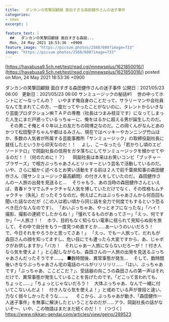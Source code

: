 ```yaml
---
title:   ダンカンの笑撃回顧録 面白すぎる森田健作さんの迷子事件  
categories:
- news
excerpt: |
  
feature_text: |
  ##   ダンカンの笑撃回顧録 面白すぎる森田...
  Mon, 24 May 2021 18:53:36  +0900
feature_image: "https://picsum.photos/2560/600?image=733"
image: "https://picsum.photos/2560/600?image=733"
---
```


[https://hayabusa9.5ch.net/test/read.cgi/mnewsplus/1621850016/](https://hayabusa9.5ch.net/test/read.cgi/mnewsplus/1621850016/)
posted on Mon, 24 May 2021 18:53:36  +0900

<!--more-->

ダンカンの笑撃回顧録 面白すぎる森田健作さんの迷子事件 公開日：2021/05/23 06:00　更新日：2021/05/23 06:00 サンミュージックの秘話#1 　世の中ってホントにど〜なってんの？　いやまず俺自身のことだって、サラリーマンや会社員なんて生まれてこの方、一度だってやったことがないのに、タレントからいきなり芸能プロダクション㈱ＴＡＰの専務（社長はつまみ枝豆です）になってしまった人生にまだ戸惑っているっちゅーに、俺をはるかに超える男が誕生したのだ。 　その男こそ俺と４０年以上の友だちの岡博之なのだ。この岡くんがなんとあのかつて松田聖子ちゃんや都はるみさん、現在ではベッキーやカンニング竹山ほか、多数の人気者が所属する芸能事務所「サンミュージック」の取締役副社長に就任したというから仰天なのだ！！ 　よし、こーなったら「若かりし頃のエピソードテロ」で岡副社長の信用をガタ落ちにしてサンミュージックを傾かせてやるのだ！！（何のために！？） 　岡副社長は本来はお笑いコンビ「ブッチャーブラザーズ」で相方ぶっちゃあさんとリッキーという芸名で活動しているのだ。いや、さらに細かく述べるとお笑い活動をする前は２人で前千葉県知事の森田健作さん（現サンミュージック最高顧問）の付き人をしていたのだ。 森田健作さんの一人旅の出発を見送ると… 　そりゃもう、あの当時の森田健作さんといえば、青春ドラマでムチャクチャな人気を博していただけでなく、その性格もムチャクチャ（失礼）だったそうなのだ。例えばこれはぶっちゃあさんから何百回も聞いた話なのだが（この人は若い頃から同じ話を全力で何度でもするという恐るべき厄介な人なのです）、 「おいぶっちゃあ、やっとオフになったな」「ハイ！　撮影、撮影の連続でしたからね！」「憧れてるものがあってさー」「えっ、何ですか」「一人旅さ！！　ホラ、目的もなく知らない電車に揺られて見知らぬ街を旅して、その中で自分をもう一度見つめ直すとか……あーいうのいいだろう！　で、今日それをやろうかと思ってさあ！」 「えっ、でも一人旅って、だれもが森田さんの顔を知ってますし、危い目にでも遭ったら大変ですから、あ、じゃボクがお供しますか」「バカ！　それじゃあ一人旅にならないだろーが！！付き人なら気を使えよ！」と心配しながらも、森田さんの一人旅の出発を見送るぶっちゃあさんだったそうです……。 ■数時間後、異常事態が発生… 　そして、数時間後いきなりぶっちゃあさん宅の電話のベルがリリリリリ……「はい、ぶっちゃあです」「ぶっちゃあ、ここどこだ？」、受話器の向こうの森田さんの第一声はそれだけで、異常事態が発生していることを告げたのです。「どこって言われても、ちょっと……」「ちょっとじゃないだろう！　大体ぶっちゃあ、なんで一緒に付いてこないんだよ！　付き人なら気を使えよ！」と戒めている声が普段と違い、力なく弱々しかったそうな……。 　そこから、ぶっちゃあが動き、「森田健作一人迷子事件」を無事に解決したということなのだが……アラ、岡副社長の話がないぞ〜、いや、この物語はまだまだ続くのだ！！（つづく） https://www.nikkan-gendai.com/articles/view/geino/289523
